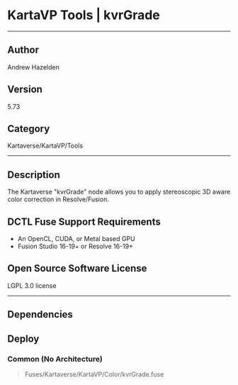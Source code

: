 # KartaVP Tools | kvrGrade
___

## Author
Andrew Hazelden

## Version
5.73

## Category
Kartaverse/KartaVP/Tools

___

## Description
<p>The Kartaverse "kvrGrade" node allows you to apply stereoscopic 3D aware color correction in Resolve/Fusion.</p>

<h2>DCTL Fuse Support Requirements</h2>

<ul>
	<li>An OpenCL, CUDA, or Metal based GPU</li>
	<li>Fusion Studio 16-19+ or Resolve 16-19+</li>
</ul>

<h2>Open Source Software License</h2>
<p>LGPL 3.0 license</p>



___

## Dependencies

## Deploy

### Common (No Architecture)

> Fuses/Kartaverse/KartaVP/Color/kvrGrade.fuse  
